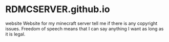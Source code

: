 # RDMCSERVER.github.io
website
Website for my minecraft server tell me if there is any copyright issues.
Freedom of speech means that I can say anything I want as long as it is legal.
